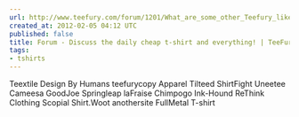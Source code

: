 ```yaml
---
url: http://www.teefury.com/forum/1201/What_are_some_other_Teefury_like_sites_/&co_show=1&co_no=40449#comment_no_40449
created_at: 2012-02-05 04:12 UTC
published: false
title: Forum - Discuss the daily cheap t-shirt and everything! | TeeFury
tags:
- tshirts
---
```


Teextile
Design By Humans
teefurycopy Apparel
Tilteed
ShirtFight
Uneetee
Cameesa
GoodJoe
Springleap
laFraise
Chimpogo
Ink-Hound
ReThink Clothing
Scopial
Shirt.Woot
anothersite
FullMetal T-shirt
